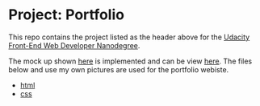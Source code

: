 # Project: Portfolio

This repo contains the project listed as the header above for the
[Udacity](http://www.udacity.com/)
[Front-End Web Developer Nanodegree](https://www.udacity.com/course/front-end-web-developer-nanodegree--nd001).

The mock up shown
[here](design-mockup-portfolio.pdf)
is implemented and can be view 
[here](https://carltonwin8.github.io/fewd-portfolio).
The files below and use my own pictures are used for the portfolio webiste.

 * [html](card.html)
 * [css](styles.css)

